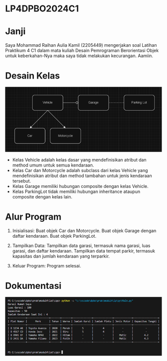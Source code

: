 # LP4DPBO2024C1
# Janji
Saya Mohammad Raihan Aulia Kamil (2205449) mengerjakan soal Latihan Praktikum 4 C1 dalam mata kuliah Desain Pemrograman Berorientasi Objek untuk keberkahan-Nya maka saya tidak melakukan kecurangan. Aamiin.
# Desain Kelas
![alt text](https://github.com/rehankmil/LP4DPBO2024C1/blob/main/py/desain/Desain%20Kelas.png)
- Kelas Vehicle adalah kelas dasar yang mendefinisikan atribut dan method umum untuk semua kendaraan.
- Kelas Car dan Motorcycle adalah subclass dari kelas Vehicle yang mendefinisikan atribut dan method tambahan untuk jenis kendaraan tersebut.
- Kelas Garage memiliki hubungan composite dengan kelas Vehicle.
- Kelas ParkingLot tidak memiliki hubungan inheritance ataupun composite dengan kelas lain.
# Alur Program
1. Inisialisasi:
Buat objek Car dan Motorcycle.
Buat objek Garage dengan daftar kendaraan.
Buat objek ParkingLot.

2. Tampilkan Data:
Tampilkan data garasi, termasuk nama garasi, luas garasi, dan daftar kendaraan.
Tampilkan data tempat parkir, termasuk kapasitas dan jumlah kendaraan yang terparkir.

3. Keluar Program:
Program selesai.
# Dokumentasi
![alt text](https://github.com/rehankmil/LP4DPBO2024C1/blob/main/py/dokumentasi/py.png)
